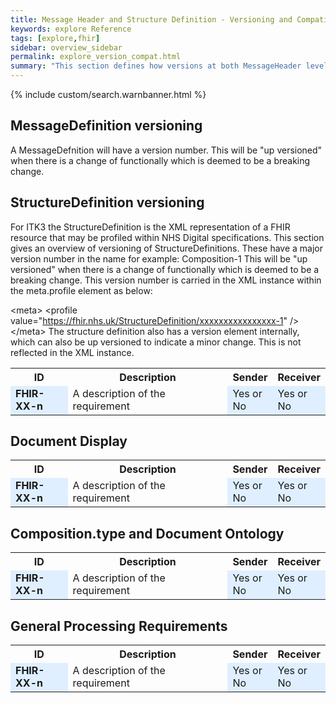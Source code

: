```yaml
---
title: Message Header and Structure Definition - Versioning and Compatibility
keywords: explore Reference
tags: [explore,fhir]
sidebar: overview_sidebar
permalink: explore_version_compat.html
summary: "This section defines how versions at both MessageHeader level and StructureDefinition are implemented in ITK3."
---
```


{% include custom/search.warnbanner.html %}

## MessageDefinition versioning ##

A MessageDefnition will have a version number. This will be "up versioned" when there is a change of functionally which is deemed to be a breaking change.

## StructureDefinition versioning ##

For ITK3 the StructureDefinition is the XML representation of a FHIR resource that may be profiled within NHS Digital specifications. This section gives an overview of versioning of StructureDefinitions. These have a major version number in the name for example:
Composition-1
This will be "up versioned" when there is a change of functionally which is deemed to be a breaking change. This version number is carried in the XML instance within the meta.profile element as below:

&lt;meta&gt;
&lt;profile value="https://fhir.nhs.uk/StructureDefinition/xxxxxxxxxxxxxxxx-1" /&gt;
&lt;/meta>
The structure definition also has a version element internally, which can also be up versioned to indicate a minor change. This is not reflected in the XML instance. 


<table style="width:100%;max-width: 100%;">
<tr>
<th width="20%">ID</th>
<th width="60%">Description</th>
<th width="10%">Sender</th>
<th width="10%">Receiver</th>
</tr>
<tr>
<td bgcolor="#dfefff"><b>FHIR-XX-n</b></td>
<td>A description of the requirement</td>
<td bgcolor="#dfefff">Yes or No</td>
<td bgcolor="#dfefff">Yes or No</td>
</tr>
</table> 

## Document Display ##

<table style="width:100%;max-width: 100%;">
<tr>
<th width="20%">ID</th>
<th width="60%">Description</th>
<th width="10%">Sender</th>
<th width="10%">Receiver</th>
</tr>
<tr>
<td bgcolor="#dfefff"><b>FHIR-XX-n</b></td>
<td>A description of the requirement</td>
<td bgcolor="#dfefff">Yes or No</td>
<td bgcolor="#dfefff">Yes or No</td>
</tr>
</table> 

## Composition.type and Document Ontology ## 

<table style="width:100%;max-width: 100%;">
<tr>
<th width="20%">ID</th>
<th width="60%">Description</th>
<th width="10%">Sender</th>
<th width="10%">Receiver</th>
</tr>
<tr>
<td bgcolor="#dfefff"><b>FHIR-XX-n</b></td>
<td>A description of the requirement</td>
<td bgcolor="#dfefff">Yes or No</td>
<td bgcolor="#dfefff">Yes or No</td>
</tr>
</table> 

## General Processing Requirements ##

<table style="width:100%;max-width: 100%;">
<tr>
<th width="20%">ID</th>
<th width="60%">Description</th>
<th width="10%">Sender</th>
<th width="10%">Receiver</th>
</tr>
<tr>
<td bgcolor="#dfefff"><b>FHIR-XX-n</b></td>
<td>A description of the requirement</td>
<td bgcolor="#dfefff">Yes or No</td>
<td bgcolor="#dfefff">Yes or No</td>
</tr>
</table> 



